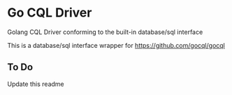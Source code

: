 # Go CQL Driver

Golang CQL Driver conforming to the built-in database/sql interface

This is a database/sql interface wrapper for https://github.com/gocql/gocql

## To Do

Update this readme
